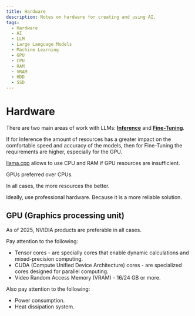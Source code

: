 ```yaml
---
title: Hardware
description: Notes on hardware for creating and using AI.
tags:
  - Hardware
  - AI
  - LLM
  - Large Language Models
  - Machine Learning
  - GPU
  - CPU
  - RAM
  - VRAM
  - HDD
  - SSD
---
```


# Hardware

There are two main areas of work with LLMs: **[Inference](llm/glossary.md)** and **[Fine-Tuning](llm/glossary.md)**.

If for Inference the amount of resources has a greater impact on the comfortable speed and accuracy of the models,
then for Fine-Tuning the requirements are higher, especially for the GPU.

[llama.cpp](llm/llama.cpp) allows to use CPU and RAM if GPU resources are insufficient.

GPUs preferred over CPUs.

In all cases, the more resources the better.

Ideally, use professional hardware. Because it is a more reliable solution.

## GPU (Graphics processing unit)

As of 2025, NVIDIA products are preferable in all cases.

Pay attention to the following:

* Tensor cores - are specially cores that enable dynamic calculations and mixed-precision computing.
* CUDA (Compute Unified Device Architecture) cores - are specialized cores designed for parallel computing.
* Video Random Access Memory (VRAM) - 16/24 GB or more.

Also pay attention to the following:

* Power consumption.
* Heat dissipation system.
